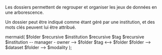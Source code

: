 Les dossiers permettent de regrouper et organiser les jeux de données en une arborescence. 

Un dossier peut être indiqué comme étant géré par une institution, et des mots clés peuvent lui être attribué.

mermaid(
  $folder $recursive
  $institution $recursive
  $tag $recursive
  $institution -- manager - owner --> $folder
  $tag <--> $folder
  $folder --> $dataset
  $folder --> $modality
);